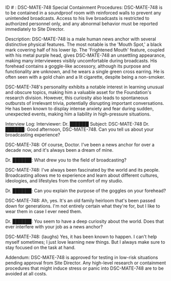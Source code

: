 ID # : DSC-MATE-748
Special Containment Procedures:
DSC-MATE-748 is to be contained in a soundproof room with reinforced walls to prevent any unintended broadcasts. Access to his live broadcasts is restricted to authorized personnel only, and any abnormal behavior must be reported immediately to Site Director.

Description:
DSC-MATE-748 is a male human news anchor with several distinctive physical features. The most notable is the 'Mouth Spot,' a black mark covering half of his lower lip. The 'Frightened Mouth' feature, coupled with his metal purple head, gives DSC-MATE-748 an unsettling appearance, making many interviewees visibly uncomfortable during broadcasts. His forehead contains a goggle-like accessory, although its purpose and functionality are unknown, and he wears a single green cross earring. He is often seen with a gold chain and a lit cigarette, despite being a non-smoker.

DSC-MATE-748's personality exhibits a notable interest in learning unusual and obscure topics, making him a valuable asset for the Foundation's research division. However, this curiosity also leads to spontaneous outbursts of irrelevant trivia, potentially disrupting important conversations. He has been known to display intense anxiety and fear during sudden, unexpected events, making him a liability in high-pressure situations.

Interview Log:
Interviewer: Dr. ██████
Subject: DSC-MATE-748
<Begin Log>
Dr. ██████: Good afternoon, DSC-MATE-748. Can you tell us about your broadcasting experience?

DSC-MATE-748: Of course, Doctor. I've been a news anchor for over a decade now, and it's always been a dream of mine.

Dr. ██████: What drew you to the field of broadcasting?

DSC-MATE-748: I've always been fascinated by the world and its people. Broadcasting allows me to experience and learn about different cultures, ideologies, and lifestyles from the comfort of my studio.

Dr. ██████: Can you explain the purpose of the goggles on your forehead?

DSC-MATE-748: Ah, yes. It's an old family heirloom that's been passed down for generations. I'm not entirely certain what they're for, but I like to wear them in case I ever need them.

Dr. ██████: You seem to have a deep curiosity about the world. Does that ever interfere with your job as a news anchor?

DSC-MATE-748: (laughs) Yes, it has been known to happen. I can't help myself sometimes; I just love learning new things. But I always make sure to stay focused on the task at hand.

<End Log>

Addendum:
DSC-MATE-748 is approved for testing in low-risk situations pending approval from Site Director. Any high-level research or containment procedures that might induce stress or panic into DSC-MATE-748 are to be avoided at all costs.